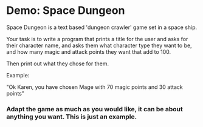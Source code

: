 # Demo: Space Dungeon

Space Dungeon is a text based 'dungeon crawler' game set in a space ship.

Your task is to write a program that prints a title for the user and asks for their character name, and asks them what character type they want to be, and how many magic and attack points they want that add to 100.

Then print out what they chose for them.

Example:

"Ok Karen, you have chosen Mage with 70 magic points and 30 attack points"

### Adapt the game as much as you would like, it can be about anything you want. This is just an example.
